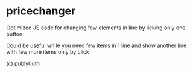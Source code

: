# pricechanger
Optimized JS code for changing few elements in line by licking only one button

Could be useful while you need few items in 1 line and show another line with few more items only by click

(c) publy0uth
